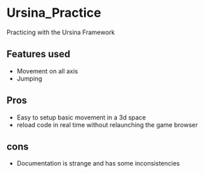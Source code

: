 # Ursina_Practice
Practicing with the Ursina Framework

## Features used
- Movement on all axis
- Jumping

## Pros
- Easy to setup basic movement in a 3d space
- reload code in real time without relaunching the game browser

## cons
- Documentation is strange and has some inconsistencies

